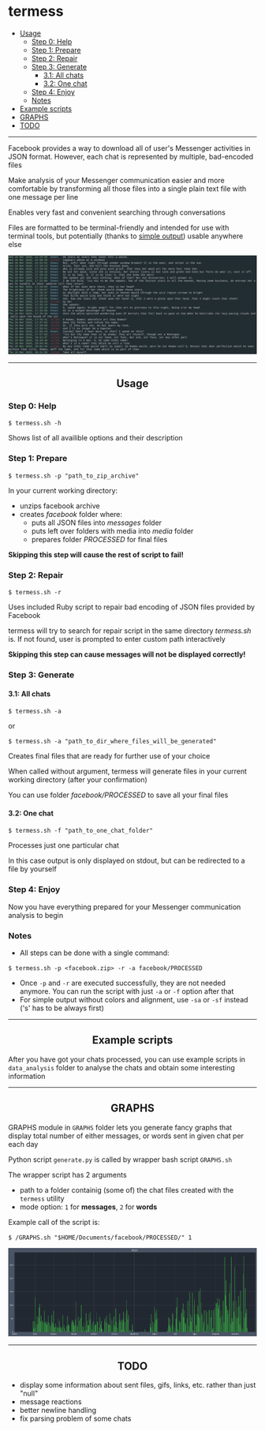 # termess

* [Usage](#usage)
   * [Step 0: Help](#step-0-help)
   * [Step 1: Prepare](#step-1-prepare)
   * [Step 2: Repair](#step-2-repair)
   * [Step 3: Generate](#step-3-generate)
      * [3.1: All chats](#31-all-chats)
      * [3.2: One chat](#32-one-chat)
   * [Step 4: Enjoy](#step-4-enjoy)
   * [Notes](#notes)
* [Example scripts](#example-scripts)
* [GRAPHS](#graphs)
* [TODO](#todo)


---
Facebook provides a way to download all of user's Messenger activities in JSON format. However, each chat is represented by multiple, bad-encoded files

Make analysis of your Messenger communication easier and more comfortable by transforming all those files into a single plain text file with one message per line

Enables very fast and convenient searching through conversations

Files are formatted to be terminal-friendly and intended for use with terminal tools, but potentially (thanks to [simple output](#notes)) usable anywhere else

![Chat example](./images/chat.png)


---
## <div align="center">Usage</div>  
### Step 0: Help
```
$ termess.sh -h
```
Shows list of all availible options and their description

### Step 1: Prepare
```
$ termess.sh -p "path_to_zip_archive"
```
In your current working directory:

* unzips facebook archive
* creates *facebook* folder where:
    * puts all JSON files into *messages* folder
    * puts left over folders with media into *media* folder
    * prepares folder *PROCESSED* for final files

**Skipping this step will cause the rest of script to fail!**

### Step 2: Repair
```
$ termess.sh -r
```
Uses included Ruby script to repair bad encoding of JSON files provided by Facebook

termess will try to search for repair script in the same directory *termess.sh* is. If not found, user is prompted to enter custom path interactively

**Skipping this step can cause messages will not be displayed correctly!**

### Step 3: Generate
#### 3.1: All chats
```
$ termess.sh -a
```
or
```
$ termess.sh -a "path_to_dir_where_files_will_be_generated"
```
Creates final files that are ready for further use of your choice

When called without argument, termess will generate files in your current working directory (after your confirmation)

You can use folder *facebook/PROCESSED* to save all your final files

#### 3.2: One chat
```
$ termess.sh -f "path_to_one_chat_folder"
```
Processes just one particular chat

In this case output is only displayed on stdout, but can be redirected to a file by yourself

### Step 4: Enjoy
Now you have everything prepared for your Messenger communication analysis to begin

### Notes

* All steps can be done with a single command:
```
$ termess.sh -p <facebook.zip> -r -a facebook/PROCESSED
```
* Once `-p` and `-r` are executed successfully, they are not needed anymore. You can run the script with just `-a` or `-f` option after that
* For simple output without colors and alignment, use `-sa` or `-sf` instead ('s' has to be always first)


---
## <div align="center">Example scripts</div>  
After you have got your chats processed, you can use example scripts in `data_analysis` folder to analyse the chats and obtain some interesting information


---
## <div align="center">GRAPHS</div>  
GRAPHS module in `GRAPHS` folder lets you generate fancy graphs that display total number of either messages, or words sent in given chat per each day

Python script `generate.py` is called by wrapper bash script `GRAPHS.sh`

The wrapper script has 2 arguments
   - path to a folder containig (some of) the chat files created with the `termess` utility
   - mode option: `1` for **messages**, `2` for **words**

Example call of the script is:
```
$ /GRAPHS.sh "$HOME/Documents/facebook/PROCESSED/" 1
```

![Graph example](./images/graph.png)


---
## <div align="center">TODO</div>  

* display some information about sent files, gifs, links, etc. rather than just "null"
* message reactions
* better newline handling
* fix parsing problem of some chats
